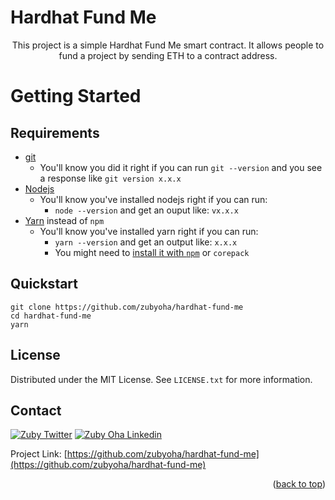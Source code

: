 
# Hardhat Fund Me

  <p align="center">
   This project is a simple Hardhat Fund Me smart contract. It allows people to fund a project by sending ETH to a contract address.
  </p>

<!-- GETTING STARTED -->
# Getting Started

## Requirements

- [git](https://git-scm.com/book/en/v2/Getting-Started-Installing-Git)
  - You'll know you did it right if you can run `git --version` and you see a response like `git version x.x.x`
- [Nodejs](https://nodejs.org/en/)
  - You'll know you've installed nodejs right if you can run:
    - `node --version` and get an ouput like: `vx.x.x`
- [Yarn](https://yarnpkg.com/getting-started/install) instead of `npm`
  - You'll know you've installed yarn right if you can run:
    - `yarn --version` and get an output like: `x.x.x`
    - You might need to [install it with `npm`](https://classic.yarnpkg.com/lang/en/docs/install/) or `corepack`

## Quickstart

```
git clone https://github.com/zubyoha/hardhat-fund-me
cd hardhat-fund-me
yarn
```

<!-- LICENSE -->
## License

Distributed under the MIT License. See `LICENSE.txt` for more information.

<!-- CONTACT -->
## Contact

[![Zuby Twitter](https://img.shields.io/badge/Twitter-1DA1F2?style=for-the-badge&logo=twitter&logoColor=white)](https://twitter.com/zubyoha)
[![Zuby Oha Linkedin](https://img.shields.io/badge/LinkedIn-0077B5?style=for-the-badge&logo=linkedin&logoColor=white)](https://www.linkedin.com/in/zubyoha/)


Project Link: [https://github.com/zubyoha/hardhat-fund-me](https://github.com/zubyoha/hardhat-fund-me)

<p align="right">(<a href="#readme-top">back to top</a>)</p>


